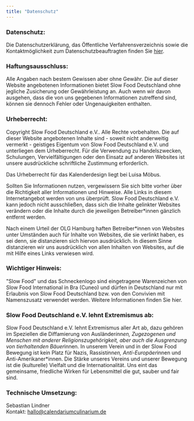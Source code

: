 ```yaml
---
title: "Datenschutz"
---
```

### Datenschutz:
Die Datenschutzerklärung, das Öffentliche Verfahrensverzeichnis sowie die Kontaktmöglichkeit zum Datenschutzbeauftragten finden Sie [hier](https://www.slowfood.de/service/datenschutz).

### Haftungsausschluss:
Alle Angaben nach bestem Gewissen aber ohne Gewähr. Die auf dieser Website angebotenen Informationen bietet Slow Food Deutschland ohne jegliche Zusicherung oder Gewährleistung an. Auch wenn wir davon ausgehen, dass die von uns gegebenen Informationen zutreffend sind, können sie dennoch Fehler oder Ungenauigkeiten enthalten.


### Urheberrecht:
Copyright Slow Food Deutschland e.V.. Alle Rechte vorbehalten. Die auf dieser Website angebotenen Inhalte sind - soweit nicht anderweitig vermerkt - geistiges Eigentum von Slow Food Deutschland e.V. und unterliegen dem Urheberrecht. Für die Verwendung zu Handelszwecken, Schulungen, Vervielfältigungen oder den Einsatz auf anderen Websites ist unsere ausdrückliche schriftliche Zustimmung erforderlich.

Das Urheberrecht für das Kalenderdesign liegt bei Luisa Möbus.

Sollten Sie Informationen nutzen, vergewissern Sie sich bitte vorher über die Richtigkeit aller Informationen und Hinweise. Alle Links in diesem Internetangebot werden von uns überprüft. Slow Food Deutschland e.V. kann jedoch nicht ausschließen, dass sich die Inhalte gelinkter Websites verändern oder die Inhalte durch die jeweiligen Betreiber\*innen gänzlich entfernt werden.

Nach einem Urteil der OLG Hamburg haften Betreiber*innen von Websites unter Umständen auch für Inhalte von Websites, die sie verlinkt haben, es sei denn, sie distanzieren sich hiervon ausdrücklich. In diesem Sinne distanzieren wir uns ausdrücklich von allen Inhalten von Websites, auf die mit Hilfe eines Links verwiesen wird.


### Wichtiger Hinweis:
"Slow Food" und das Schneckenlogo sind eingetragene Warenzeichen von Slow Food International in Bra (Cuneo) und dürfen in Deutschland nur mit Erlaubnis von Slow Food Deutschland bzw. von den Convivien mit Namenszusatz verwendet werden. Weitere Informationen finden Sie hier.

### Slow Food Deutschland e.V. lehnt Extremismus ab:
Slow Food Deutschland e.V. lehnt Extremismus aller Art ab, dazu gehören im Speziellen die Diffamierung von Ausländer*innen, Zugezogenen und Menschen mit anderer Religionszugehörigkeit, aber auch die Ausgrenzung von tierhaltenden Bäuer*innen. In unserem Verein und in der Slow Food Bewegung ist kein Platz für Nazis, Rassist*innen, Anti-Europäer*innen und Anti-Amerikaner*innen. Die Stärke unseres Vereins und unserer Bewegung ist die (kulturelle) Vielfalt und die Internationalität. Uns eint das gemeinsame, friedliche Wirken für Lebensmittel die gut, sauber und fair sind.


### Technische Umsetzung:  
Sebastian Lindner  
Kontakt: hallo@calendariumculinarium.de
